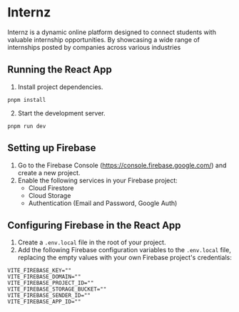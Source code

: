# Internz
Internz is a dynamic online platform designed to connect students with valuable internship opportunities. By showcasing a wide range of internships posted by companies across various industries

## Running the React App
1. Install project dependencies.
```
pnpm install
```
2. Start the development server.
```
pnpm run dev
```

## Setting up Firebase
1. Go to the Firebase Console (https://console.firebase.google.com/) and create a new project.
1. Enable the following services in your Firebase project:
    - Cloud Firestore
    - Cloud Storage
    - Authentication (Email and Password, Google Auth)


## Configuring Firebase in the React App
1. Create a `.env.local` file in the root of your project.
2. Add the following Firebase configuration variables to the `.env.local` file, replacing the empty values with your own Firebase project's credentials:
```
VITE_FIREBASE_KEY=""
VITE_FIREBASE_DOMAIN=""
VITE_FIREBASE_PROJECT_ID=""
VITE_FIREBASE_STORAGE_BUCKET=""
VITE_FIREBASE_SENDER_ID=""
VITE_FIREBASE_APP_ID=""
```
